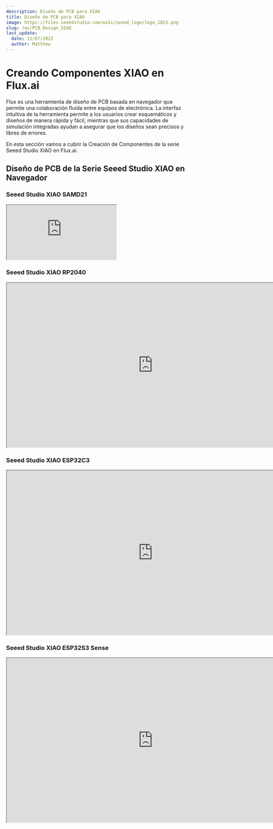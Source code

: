 ```yaml
---
description: Diseño de PCB para XIAO
title: Diseño de PCB para XIAO
image: https://files.seeedstudio.com/wiki/seeed_logo/logo_2023.png
slug: /es/PCB_Design_XIAO
last_update:
  date: 11/07/2023
  author: Matthew
---
```


# Creando Componentes XIAO en Flux.ai

Flux es una herramienta de diseño de PCB basada en navegador que permite una colaboración fluida entre equipos de electrónica. La interfaz intuitiva de la herramienta permite a los usuarios crear esquemáticos y diseños de manera rápida y fácil, mientras que sus capacidades de simulación integradas ayudan a asegurar que los diseños sean precisos y libres de errores.

En esta sección vamos a cubrir la Creación de Componentes de la serie Seeed Studio XIAO en Flux.ai.

## Diseño de PCB de la Serie Seeed Studio XIAO en Navegador

### Seeed Studio XIAO SAMD21

<iframe height={450} width={800} allowFullScreen src="https://www.flux.ai/cnaville89/seeed-xiao-samd21?editor=pcb_3d&embed=1">
</iframe>


### Seeed Studio XIAO RP2040

<iframe height="450" width="800" allowfullscreen src="https://www.flux.ai/seeedstudio/seeed-studio-xiao-rp2040?editor=pcb_3d&embed=1" />


### Seeed Studio XIAO nRF52840

<iframe height="450" width="800" allowfullscreen src="https://www.flux.ai/seeedstudio/seeed-studio-xiao-nrf52840?editor=pcb_3d&embed=1" />


### Seeed Studio XIAO nRF52840 Sense

<iframe height={450} width={800} allowFullScreen src="https://www.flux.ai/gokux/seeed-studio-xiao-nrf52840-sense?editor=pcb_3d&embed=1">
</iframe>


### Seeed Studio XIAO ESP32C3

<iframe height="450" width="800" allowfullscreen src="https://www.flux.ai/seeedstudio/seeed-studio-xiao-esp32c3?editor=pcb_3d&embed=1" />


### Seeed Studio XIAO ESP32S3

<iframe height={450} width={800} allowFullScreen src="https://www.flux.ai/gokux/seeed-studio-xiao-esp32s3?editor=schematic&embed=1">
</iframe>


### Seeed Studio XIAO ESP32S3 Sense

<iframe height="450" width="800" allowfullscreen src="https://www.flux.ai/seeedstudio/seeed-studio-xiao-esp32s3-sense?editor=pcb_3d&embed=1" />


## Conocimiento sobre Flux.ai - Creando partes

Las partes en Flux están compuestas de 5 componentes principales. Todos estos componentes son opcionales, pero una parte que carezca de un componente no ofrecerá todas sus capacidades:

| Concepto | Descripción |
| --- | --- |
| Esquemático | La vista "interna" de una parte, representada solo por terminales. |
| Símbolo | La representación de una parte cuando se arrastra a otro proyecto, generalmente familiar para los usuarios de otras herramientas. |
| Huella | Representa cómo la parte física se ubicará en la placa. |
| Modelo 3D | Muestra la forma y dimensiones 3D de la parte. |
| Modelo de simulación | Describe cómo debe comportarse la parte durante la simulación. |

## Comenzando

### Paso 1 - Creando un nuevo esquemático de parte

El primer paso es crear un nuevo proyecto en blanco, puedes hacerlo en el menú principal de Flux en la esquina superior derecha. Los terminales son la base de cada parte que se crea en Flux. Permiten que la parte interactúe con el resto del circuito. Para añadir terminales a una nueva parte, ve a la biblioteca, busca "Terminal" y arrastra tantos como necesites.

En este ejemplo vamos a añadir el Seeed Studio XIAO ESP32S3 así que simplemente añadí 14 pines terminales y les di nombres y números

Puedes dar más información sobre tus partes en las propiedades de la parte como el número de parte del fabricante (MPN), nombre del fabricante, URL de la hoja de datos... etc. Introducir el MPN del componente te ayudará a encontrar la disponibilidad actual de stock y el precio de los componentes.

<div align="center"><img width={600} src="https://files.seeedstudio.com/wiki/wiki-ranger/Contributions/PCB_Design_Flux_XIAO/PCB_Design_XIAO.png" /></div>

### Paso 2 - Creando un símbolo

Flux funciona de manera ligeramente diferente a otras herramientas que podrías estar acostumbrado a usar. En Flux, las partes tienen dos
vistas diferentes, el esquemático y el símbolo. La vista esquemática del paso 1 solo
contiene los terminales. Los símbolos solo son visibles cuando una parte se coloca en un proyecto. Ahora
vamos a crear un símbolo para nuestro xiao pero para eso necesitamos usar alguna herramienta externa como
illustrator o Inkscape. el formato del símbolo diseñado necesita estar en .svg

<div align="center"><img width={600} src="https://files.seeedstudio.com/wiki/wiki-ranger/Contributions/PCB_Design_Flux_XIAO/PCB_Design_XIAO2.png" /></div>

Cosas a considerar al diseñar el símbolo,
- cada forma y línea debe ser blanca, con ancho de trazo de 1px y sin relleno.,
- Los pines típicamente tienen de 10 a 18 píxeles de largo.
Ahora exporta el símbolo como un archivo SVG.

### Paso 3 - Añadir el SVG como un recurso.

Una vez que tengas el archivo SVG, añádelo como un recurso. Para añadir un archivo externo como recurso. Asegúrate de que ningún objeto haya sido seleccionado (haz clic en el lienzo vacío). En el panel derecho, desplázate
hacia abajo hasta que encuentres el panel de recursos. Ábrelo y haz clic en "Añadir" (o "Gestionar"). Esto
abrirá el diálogo de recursos. Luego haz clic en "Añadir elemento" y selecciona el archivo desde tu unidad local.
**Hacer coincidir la posición del pin con el símbolo personalizado.**
Por defecto, todos los terminales estarán ubicados en el centro del símbolo. Para posicionar los
terminales en la ubicación deseada, hay algunos pasos más.

1. Publica la parte en la biblioteca.
2. Crea un nuevo proyecto en blanco y arrastra la parte que estás importando.
3. Notarás que ambos terminales están en el centro del símbolo. Ahora regresa a la
    parte importada.
4. Necesitarás hacer este proceso para cada terminal en tu parte.
a) Selecciona el terminal y encuentra el menú "Propiedades" en el panel del lado derecho.
b) En el campo "Posición del Pin del Símbolo", escribe las coordenadas x e y deseadas para que
    el terminal se sitúe en el símbolo.
c) Publica la parte y regresa al nuevo proyecto. Verás una leyenda "Actualización disponible para
    tus partes" en la parte inferior izquierda. Haz clic en "Revisar" y acepta los cambios.
d) Notarás que los terminales se han movido. Podrías necesitar repetir este proceso
    algunas veces para conseguir la posición perfecta.

<div align="center"><img width={600} src="https://files.seeedstudio.com/wiki/wiki-ranger/Contributions/PCB_Design_Flux_XIAO/PCB_Design_XIAO3.png" /></div>


### Paso 4 - Creando una huella

Las huellas son muy simples de crear en Flux. Consisten en pads, líneas, formas y nodos de texto que pueden añadirse directamente en el editor de PC de Flux.

<div align="center"><img width={600} src="https://files.seeedstudio.com/wiki/wiki-ranger/Contributions/PCB_Design_Flux_XIAO/PCB_Design_XIAO4.png" /></div>


Cuando creas por primera vez una huella en flux, todos los pads estarán en un lugar, que
aparecerá como pequeños puntos.
 Para cambiar la posición del pad
 Selecciona el pad a mover en el panel derecho en reglas específicas del objeto encuentra regla de posición,
 Introduce las posiciones x e y deseadas en milímetros.


### Paso 5 - Modificando el tamaño y forma del pad

<div align="center"><img width={600} src="https://files.seeedstudio.com/wiki/wiki-ranger/Contributions/PCB_Design_Flux_XIAO/PCB_Design_XIAO5.png" /></div>


Al hacer clic en uno de los pads puedes cambiar su forma, posición, diámetro del agujero y
otras propiedades. Para xiao elegí un pad de tamaño 3mm*2mm y agujero de 1.1mm. Coloqué cada pin
a 2.54mm de distancia utilizando la posición x e y en milímetros.
**Añadiendo modelo 3d**

Ahora necesitamos añadir un modelo 3d de xiao, flux soporta archivo .step para modelos 3d, puedes
descargarlo desde la página wiki oficial.

<div align="center"><img width={600} src="https://files.seeedstudio.com/wiki/wiki-ranger/Contributions/PCB_Design_Flux_XIAO/PCB_Design_XIAO6.png" /></div>


Puedes subir el modelo 3d desde la sección de recursos. Más detalles sobre añadir el modelo 3d
están disponibles en el video.
Puedes cambiar la posición x y z y rotación desde la regla específica del objeto. Usando esto
puedes posicionar el modelo 3d encima de los pads de soldadura.
**Publicando en la biblioteca**
Después de crear un componente, es hora de publicarlo

<div align="center"><img width={600} src="https://files.seeedstudio.com/wiki/wiki-ranger/Contributions/PCB_Design_Flux_XIAO/PCB_Design_XIAO7.png" /></div>


Selecciona el logo de flux en la esquina superior izquierda luego selecciona publicar cambios.
Ahora nuestros componentes estarán disponibles en nuestro perfil, también aparecerán en la búsqueda de la
biblioteca pública

## Qué Más - Video del Tutorial

<iframe width={560} height={315} src="https://www.youtube.com/embed/5cGg5n6sXJE?si=nSYvVSl-q3axb4Ss" title="YouTube video player" frameBorder={0} allow="accelerometer; autoplay; clipboard-write; encrypted-media; gyroscope; picture-in-picture; web-share" allowFullScreen />

## ✨ Proyecto de Colaborador

- Este proyecto está respaldado por el [Proyecto de Colaboradores de Seeed Studio](https://github.com/orgs/Seeed-Studio/projects/6).
- Gracias a los esfuerzos de [Gokul](https://github.com/orgs/Seeed-Studio/projects/6/views/1?pane=issue&itemId=42323283) y tu trabajo será [exhibido](https://wiki.seeedstudio.com/es/Honorary-Contributors/).

## Soporte Técnico y Discusión de Productos

¡Gracias por elegir nuestros productos! Estamos aquí para brindarte diferentes tipos de soporte para asegurar que tu experiencia con nuestros productos sea lo más fluida posible. Ofrecemos varios canales de comunicación para satisfacer diferentes preferencias y necesidades.

<div class="button_tech_support_container">
<a href="https://forum.seeedstudio.com/" class="button_forum"></a> 
<a href="https://www.seeedstudio.com/contacts" class="button_email"></a>
</div>

<div class="button_tech_support_container">
<a href="https://discord.gg/eWkprNDMU7" class="button_discord"></a> 
<a href="https://github.com/Seeed-Studio/wiki-documents/discussions/69" class="button_discussion"></a>
</div>
